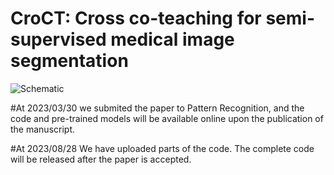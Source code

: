# CroCT: Cross co-teaching for semi-supervised medical image segmentation

![Schematic](https://github.com/Fan-NWPU/CroCT/assets/65593804/2030ca24-06db-435c-87ed-507e0b4766f2)

#At 2023/03/30 
we submited the paper to Pattern Recognition, and the code and pre-trained models will be available online upon the publication of the manuscript.

#At 2023/08/28
We have uploaded parts of the code. The complete code will be released after the paper is accepted.

